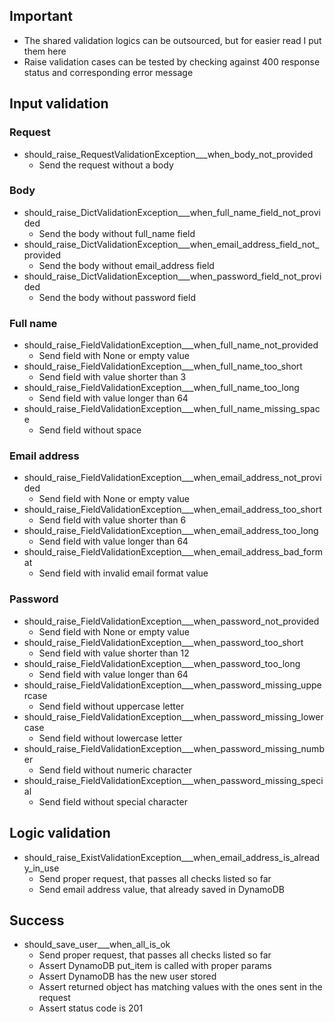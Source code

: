 ## Important
* The shared validation logics can be outsourced, but for easier read I put them here
* Raise validation cases can be tested by checking against 400 response status and corresponding error message

## Input validation

### Request
* should_raise_RequestValidationException___when_body_not_provided
  * Send the request without a body

### Body
* should_raise_DictValidationException___when_full_name_field_not_provided
  * Send the body without full_name field
* should_raise_DictValidationException___when_email_address_field_not_provided
  * Send the body without email_address field
* should_raise_DictValidationException___when_password_field_not_provided
  * Send the body without password field

### Full name
* should_raise_FieldValidationException___when_full_name_not_provided
  * Send field with None or empty value
* should_raise_FieldValidationException___when_full_name_too_short
  * Send field with value shorter than 3
* should_raise_FieldValidationException___when_full_name_too_long
  * Send field with value longer than 64
* should_raise_FieldValidationException___when_full_name_missing_space
  * Send field without space

### Email address
* should_raise_FieldValidationException___when_email_address_not_provided
  * Send field with None or empty value
* should_raise_FieldValidationException___when_email_address_too_short
  * Send field with value shorter than 6
* should_raise_FieldValidationException___when_email_address_too_long
  * Send field with value longer than 64
* should_raise_FieldValidationException___when_email_address_bad_format
  * Send field with invalid email format value

### Password
* should_raise_FieldValidationException___when_password_not_provided
  * Send field with None or empty value
* should_raise_FieldValidationException___when_password_too_short
  * Send field with value shorter than 12
* should_raise_FieldValidationException___when_password_too_long
  * Send field with value longer than 64
* should_raise_FieldValidationException___when_password_missing_uppercase
  * Send field without uppercase letter
* should_raise_FieldValidationException___when_password_missing_lowercase
  * Send field without lowercase letter
* should_raise_FieldValidationException___when_password_missing_number
  * Send field without numeric character
* should_raise_FieldValidationException___when_password_missing_special
  * Send field without special character

## Logic validation
* should_raise_ExistValidationException___when_email_address_is_already_in_use
  * Send proper request, that passes all checks listed so far
  * Send email address value, that already saved in DynamoDB

## Success
* should_save_user___when_all_is_ok
  * Send proper request, that passes all checks listed so far
  * Assert DynamoDB put_item is called with proper params
  * Assert DynamoDB has the new user stored
  * Assert returned object has matching values with the ones sent in the request
  * Assert status code is 201
